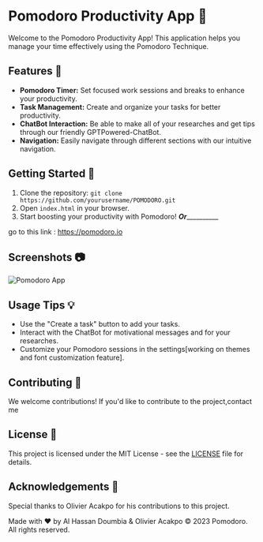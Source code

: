 # Pomodoro Productivity App 🍅

Welcome to the Pomodoro Productivity App! This application helps you manage your time effectively using the Pomodoro Technique.

## Features 🚀

- **Pomodoro Timer:** Set focused work sessions and breaks to enhance your productivity.
- **Task Management:** Create and organize your tasks for better productivity.
- **ChatBot Interaction:** Be able to make all of your researches and get tips through our friendly GPTPowered-ChatBot.
- **Navigation:** Easily navigate through different sections with our intuitive navigation.

## Getting Started 🏁

1. Clone the repository: `git clone https://github.com/yourusername/POMODORO.git`
2. Open `index.html` in your browser.
3. Start boosting your productivity with Pomodoro!
___________________Or_____________________________

go to this link : https://pomodoro.io

## Screenshots 📷

![Pomodoro App](screenshots/pomodoro-app.png)

## Usage Tips 💡

- Use the "Create a task" button to add your tasks.
- Interact with the ChatBot for motivational messages and for your researches.
- Customize your Pomodoro sessions in the settings[working on themes and font customization feature].

## Contributing 🤝

We welcome contributions! If you'd like to contribute to the project,contact me

## License 📜

This project is licensed under the MIT License - see the [LICENSE](LICENSE) file for details.

## Acknowledgements 🙌

Special thanks to Olivier Acakpo for his contributions to this project.

Made with ❤️ by Al Hassan Doumbia & Olivier Acakpo
© 2023 Pomodoro. All rights reserved.
